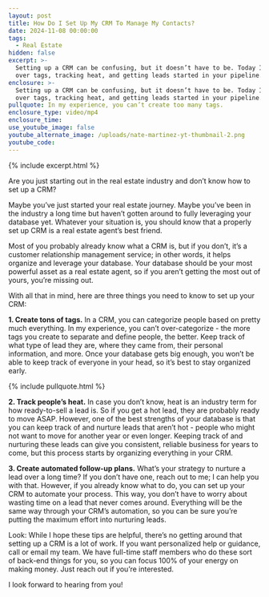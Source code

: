 ```yaml
---
layout: post
title: How Do I Set Up My CRM To Manage My Contacts?
date: 2024-11-08 00:00:00
tags:
  - Real Estate
hidden: false
excerpt: >-
  Setting up a CRM can be confusing, but it doesn’t have to be. Today I’ll go
  over tags, tracking heat, and getting leads started in your pipeline. 
enclosure: >-
  Setting up a CRM can be confusing, but it doesn’t have to be. Today I’ll go
  over tags, tracking heat, and getting leads started in your pipeline. 
pullquote: In my experience, you can’t create too many tags.
enclosure_type: video/mp4
enclosure_time:
use_youtube_image: false
youtube_alternate_image: /uploads/nate-martinez-yt-thumbnail-2.png
youtube_code:
---
```

{% include excerpt.html %}

Are you just starting out in the real estate industry and don’t know how to set up a CRM?

Maybe you’ve just started your real estate journey. Maybe you’ve been in the industry a long time but haven’t gotten around to fully leveraging your database yet. Whatever your situation is, you should know that a properly set up CRM is a real estate agent’s best friend.

Most of you probably already know what a CRM is, but if you don’t, it’s a customer relationship management service; in other words, it helps organize and leverage your database. Your database should be your most powerful asset as a real estate agent, so if you aren’t getting the most out of yours, you’re missing out.

With all that in mind, here are three things you need to know to set up your CRM:

**1\. Create tons of tags.** In a CRM, you can categorize people based on pretty much everything. In my experience, you can’t over-categorize - the more tags you create to separate and define people, the better. Keep track of what type of lead they are, where they came from, their personal information, and more. Once your database gets big enough, you won’t be able to keep track of everyone in your head, so it’s best to stay organized early.

{% include pullquote.html %}

**2\. Track people’s heat.** In case you don’t know, heat is an industry term for how ready-to-sell a lead is. So if you get a hot lead, they are probably ready to move ASAP. However, one of the best strengths of your database is that you can keep track of and nurture leads that aren’t hot - people who might not want to move for another year or even longer. Keeping track of and nurturing these leads can give you consistent, reliable business for years to come, but this process starts by organizing everything in your CRM.

**3\. Create automated follow-up plans.** What’s your strategy to nurture a lead over a long time? If you don’t have one, reach out to me; I can help you with that. However, if you already know what to do, you can set up your CRM to automate your process. This way, you don’t have to worry about wasting time on a lead that never comes around. Everything will be the same way through your CRM’s automation, so you can be sure you’re putting the maximum effort into nurturing leads.

Look: While I hope these tips are helpful, there’s no getting around that setting up a CRM is a lot of work. If you want personalized help or guidance, call or email my team. We have full-time staff members who do these sort of back-end things for you, so you can focus 100% of your energy on making money. Just reach out if you’re interested.

I look forward to hearing from you!